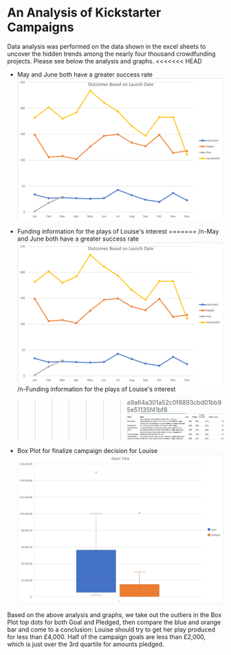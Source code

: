 # An Analysis of Kickstarter Campaigns
Data analysis was performed on the data shown in the excel sheets to uncover the hidden trends among the nearly four thousand crowdfunding projects. Please see below the analysis and graphs.
<<<<<<< HEAD

* May and June both have a greater success rate
![OutcomesBasedOnLaunchDate.png](OutcomesBasedOnLaunchDate.png)

* Funding information for the plays of Louise's interest
=======
/n-May and June both have a greater success rate
![OutcomesBasedOnLaunchDate.png](OutcomesBasedOnLaunchDate.png)
/n-Funding information for the plays of Louise's interest
>>>>>>> a9a64a301a52c0f8893cbd01bb95e51135f41bf8
![EdinburghResearch.png](EdinburghResearch.png)

* Box Plot for finalize campaign decision for Louise
![boxPlots.png](boxPlots.png)

Based on the above analysis and graphs, we take out the outliers in the Box Plot top dots for both Goal and Pledged, then compare the blue and orange bar and come to a conclusion: Louise should try to get her play produced for less than £4,000. Half of the campaign goals are less than £2,000, which is just over the 3rd quartile for amounts pledged.
